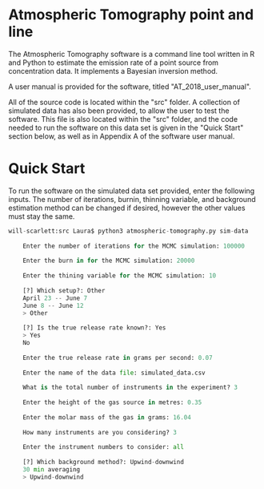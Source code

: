 # Atmospheric Tomography point and line

The Atmospheric Tomography software is a command line tool written in R and Python to estimate the emission rate of a point source from concentration data. It implements a Bayesian inversion method.

A user manual is provided for the software, titled "AT_2018_user_manual".

All of the source code is located within the "src" folder. A collection of simulated data has also been provided, to allow the user to test the software. This file is also located within the "src" folder, and the code needed to run the software on this data set is given in the "Quick Start" section below, as well as in Appendix A of the software user manual. 

# Quick Start

To run the software on the simulated data set provided, enter the following inputs. The number of iterations, burnin, thinning variable, and background estimation method can be changed if desired, however the other values must stay the same. 

```python
will-scarlett:src Laura$ python3 atmospheric-tomography.py sim-data
	
	Enter the number of iterations for the MCMC simulation: 100000
	
	Enter the burn in for the MCMC simulation: 20000
	
	Enter the thining variable for the MCMC simulation: 10
	
	[?] Which setup?: Other
	April 23 -- June 7
	June 8 -- June 12
	> Other
	
	[?] Is the true release rate known?: Yes
	> Yes
	No
	
	Enter the true release rate in grams per second: 0.07
	
	Enter the name of the data file: simulated_data.csv
	
	What is the total number of instruments in the experiment? 3
	
	Enter the height of the gas source in metres: 0.35
	
	Enter the molar mass of the gas in grams: 16.04
	
	How many instruments are you considering? 3
	
	Enter the instrument numbers to consider: all
	
	[?] Which background method?: Upwind-downwind
	30 min averaging
	> Upwind-downwind
```

